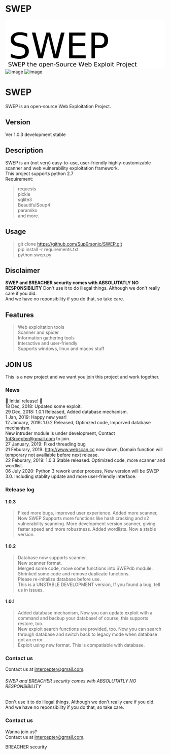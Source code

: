 # SWEP
![image](swep.jpg)  
![image](https://img.shields.io/badge/Python-2.7-blue.svg?style=flat-square&logo=python)
![image](https://img.shields.io/badge/license-MIT-lightgreen.svg?style=flat-square)  
# SWEP
SWEP is an open-source Web Exploitation Project.
## Version
Ver 1.0.3 development stable
## Description
SWEP is an (not very) easy-to-use, user-friendly highly-customizable scanner and web vulnerability exploitation framework.  
This project supports python 2.7  
Requirement:  
> requests  
> pickie  
> sqlite3  
> BeautifulSoup4  
> paramiko  
and more.  
## Usage
> git clone https://github.com/Sup0rsonic/SWEP.git  
> pip install -r requirements.txt  
> python swep.py
## Disclaimer
**SWEP and BREACHER security comes with ABSOLUTATLY NO RESPONSIBILITY**
Don't use it to do illegal things. Although we don't really care if you did.  
And we have no reponsibility if you do that, so take care.  
## Features
> Web exploitation tools  
> Scanner and spider  
> Information gathering tools  
> Interactive and user-friendly  
> Supports windows, linux and macos stuff  
## JOIN US
This is a new project and we want you join this project and work together.  
### News
:tada: Initial release! :tada:  
18 Dec, 2018: Updated some exploit.  
29 Dec, 2018: 1.0.1 Released, Added database mechanism.  
1 Jan, 2019: Happy new year!  
12 January, 2019: 1.0.2 Released, Optimzed code, Imporved database mechanism.  
                  New intruder module is under development, Contact <1nt3rcepter@gmail.com> to join.  
27 January, 2019: Fixed threading bug  
21 Feburary, 2019: <http://www.webscan.cc> now down, Domain function will temporary not availiable before next release.  
22 Feburary, 2019: 1.0.3 Stable released. Optimized code, more scanner and wordlist.  
06 July 2020: Python 3 rework under process, New version will be SWEP 3.0. Including stablity update and more user-friendly interface.
### Release log  
#### 1.0.3
> Fixed more bugs, improved user experience.
> Added more scanner, Now SWEP Supports more functions like hash cracking and s2 vulnerability scanning.
> More development version scanner, giving faster speed and more robustness.
> Added wordlists.
> Now a stable version.
#### 1.0.2
> Database now supports scanner.  
> New scanner format.  
> Merged some code, move some functions into SWEPdb module.  
> Shrinked some code and remove duplicate functions.  
> Please re-initalize database before use.  
> This is a UNSTABLE DEVELOPMENT version, If you found a bug, tell us in issues.  
#### 1.0.1
> Added database mechanism, Now you can update exploit with a command and backup your database! of course, this supports restore, too.  
> New exploit search functions are provided, too. Now you can search through database and switch back to legacy mode when database got an error.  
> Exploit using new format. This is compatiable with database.  
### Contact us  
Contact us at <intercepter@gmail.com>.  
###### SWEP and BREACHER security comes with ABSOLUTATLY NO RESPONSIBILITY  
Don't use it to do illegal things. Although we don't really care if you did.  
And we have no reponsibility if you do that, so take care.  
### Contact us
Wanna join us?  
Contact us at <intercepter@gmail.com>. 

BREACHER security  
